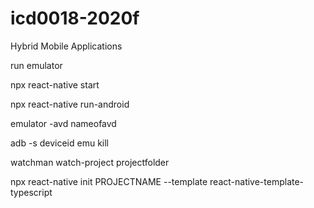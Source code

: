 # icd0018-2020f

Hybrid Mobile Applications

run emulator

npx react-native start

npx react-native run-android

emulator -avd nameofavd

adb -s deviceid emu kill

watchman watch-project projectfolder

npx react-native init PROJECTNAME --template react-native-template-typescript
